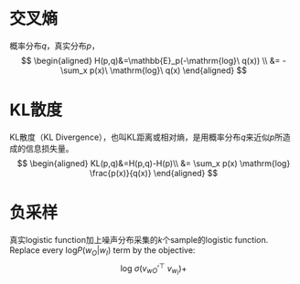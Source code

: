 # 交叉熵

概率分布$q$，真实分布$p$，
$$
\begin{aligned}
H(p,q)&=\mathbb{E}_p(-\mathrm{log}\ q(x)) \\
&= -\sum_x p(x)\ \mathrm{log}\ q(x)
\end{aligned}
$$

# KL散度

KL散度（KL Divergence），也叫KL距离或相对熵，是用概率分布$q$来近似$p$所造成的信息损失量。
$$
\begin{aligned}
KL(p,q)&=H(p,q)-H(p)\\
&= \sum_x p(x) \mathrm{log} \frac{p(x)}{q(x)}
\end{aligned}
$$



# 负采样



真实logistic function加上噪声分布采集的$k$个sample的logistic function. Replace every $\mathrm{log}P(w_O|w_I)$ term by the objective:
$$
\mathrm{log}\ \sigma(v_{wO}'^\top \ v_{w_I})+
$$
